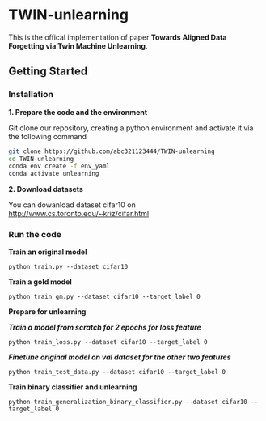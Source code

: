 # TWIN-unlearning
This is the offical implementation of paper **Towards Aligned Data Forgetting via Twin Machine Unlearning**.


## Getting Started

### Installation

**1. Prepare the code and the environment**

Git clone our repository, creating a python environment and activate it via the following command

```bash
git clone https://github.com/abc321123444/TWIN-unlearning
cd TWIN-unlearning
conda env create -f env_yaml
conda activate unlearning
```

**2. Download datasets**

You can dowanload dataset cifar10 on http://www.cs.toronto.edu/~kriz/cifar.html

### Run the code

**Train an original model**
```
python train.py --dataset cifar10
```
**Train a gold model**
```
python train_gm.py --dataset cifar10 --target_label 0
```
**Prepare for unlearning**

***Train a model from scratch for 2 epochs for loss feature***
```
python train_loss.py --dataset cifar10 --target_label 0
```
***Finetune original model on val dataset for the other two features***
```
python train_test_data.py --dataset cifar10 --target_label 0
```
**Train binary classifier and unlearning**
```
python train_generalization_binary_classifier.py --dataset cifar10 --target_label 0
```
